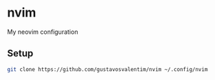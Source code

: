  # nvim

 My neovim configuration

## Setup

```sh
git clone https://github.com/gustavosvalentim/nvim ~/.config/nvim
```
